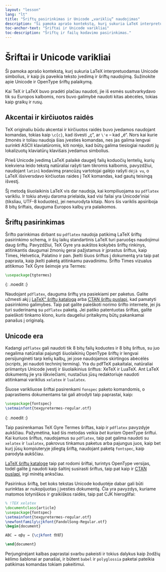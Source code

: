 ```yaml
---
layout: "lesson"
lang: "lt"
title: "Šriftų pasirinkimas ir Unicode „variklių“ naudojimas"
description: "Ši pamoka aprašo kontekstą, kurį sukuria LaTeX interpretuodamas Unicode simbolius, ir kaip jis paveikia teksto įvedimą ir šriftų naudojimą.  Sužinokite apie Unicode ir OpenType šriftų palaikymą."
toc-anchor-text: "Šriftai ir Unicode varikliai"
toc-description: "Šriftų ir failų kodavimo pasirinkimas."
---
```


# Šriftai ir Unicode varikliai

<span
  class="summary">Ši pamoka aprašo kontekstą, kurį sukuria LaTeX interpretuodamas Unicode simbolius, ir kaip jis paveikia teksto įvedimą ir šriftų naudojimą.  Sužinokite apie Unicode ir OpenType šriftų palaikymą.</span>

Kai TeX ir LaTeX buvo pradėti plačiau naudoti, jie iš esmės susitvarkydavo
tik su Europos kalbomis, nors buvo galimybė naudoti kitas abėcėles, tokias
kaip graikų ir rusų.

## Akcentai ir kirčiuotos raidės

TeX originaliu būdu akcentai ir kirčiuotos raidės buvo įvedamos naudojant komandas,
tokias kaip `\c{c}`, kad išvesti „ç“, ar `\'e` &ndash; kad „é“.  Nors kai
kurie žmonės ir toliau naudoja šias įvesties komandas, nes jas galima lengvai
surinkti ASCII klaviatūromis, kiti norėjo, kad būtų galima tiesiogiai naudoti
jų lokalizuotų klaviatūrų klavišais įvedamus simbolius.

Prieš Unicode įvedimą LaTeX palaikė daugelį failų koduočių lentelių, kurių
kiekviena leido tekstą natūraliai rašyti tam tikromis kalbomis, pavyzdžiui,
naudojant `latin1` kodavimą prancūzų vartotojai galėjo rašyti `déjà vu`, o
LaTeX išsiversdavo kirčiuotas raides į TeX komandas, kad gautų teisingą
išvestį.

Šį metodą šiuolaikinis LaTeX vis dar naudoja, kai kompiliuojama su `pdflatex`
varikliu.  Ir tokiu atveju daroma prielaida, kad visi failai yra
Unicode'iniai (tiksliau, UTF-8 koduotės), jei nenurodyta kitaip.  Nors šis
variklis apsiriboja 8&nbsp;bitų šriftais, dauguma Europos kalbų yra palaikomos.

## Šriftų pasirinkimas

Šrifto parinkimas dirbant su `pdflatex` naudoja patikimą LaTeX šriftų
pasirinkimo schemą, ir šių laikų standartinis LaTeX turi paruošęs naudojimui
daug šriftų.  Pavyzdžiui, TeX Gyre yra aukštos kokybės šriftų rinkinys,
atitinkantis daugumai žmonių gerai pažįstamus ir įprastus šriftus, kaip
Times, Helvetica, Palatino ir pan.  Įkelti šiuos šriftus į dokumentą yra taip
pat paprasta, kaip įkelti paketą atitinkamu pavadinimu.  Šrifto Times
vizualus atitikmuo TeX Gyre šeimoje yra Termes:


```latex
\usepackage{tgtermes}
```
{: .noedit :}

Naudojant `pdflatex`, dauguma šriftų yra pasiekiami per paketus.  Galite
užmesti akį į [LaTeX“ šriftų katalogą](https://www.tug.org/FontCatalogue/)
arba [CTAN šriftų puslapį](https://www.ctan.org/topic/font), kad pamatyti
pasirinkimo galimybes.  Taip pat galite paieškoti norimo šrifto internete,
jei jis turi suderinamą su `pdflatex` paketą.  Jei patiko patentuotas
šriftas, galite paieškoti tinkamo klono, kuris daugeliui pritaikymų būtų
pakankamai panašus į originalą.

## Unicode era

Kadangi `pdflatex` gali naudoti tik 8&nbsp;bitų failų koduotes ir 8&nbsp;bitų
šriftus, su juo negalima natūraliai pajungti šiuolaikinių OpenType šriftų ir
lengvai persijunginėti tarp kelių kalbų, jei jose naudojamos skirtingos
abėcėlės (_scripts_, jei naudoti techninį terminą).  Yra du pdfTeX
pakaitalai, natūraliai priimantys Unicode įvestį ir šiuolaikinius šriftus:
XeTeX ir LuaTeX.  Ant LaTeX dokumentų jie yra iškviečiami, nustačius jūsų
redaktoriuje naudoti atitinkamai variklius `xelatex` ir `lualatex`.

Šiuose varikliuose šriftai pasirenkami `fonspec` paketo komandomis, o
paprastiems dokumentams tai gali atrodyti taip paprastai, kaip:

```latex
\usepackage{fontspec}
\setmainfont{texgyretermes-regular.otf}
```
{: .noedit :}

Taip pasirenkamas TeX Gyre Termes šriftas, kaip ir `pdflatex` pavyzdyje
aukščiau.  Pažymėtina, kad šis metodas veikia *bet kuriam* OpenType šriftui.
Kai kuriuos šriftus, naudojamus su `pdflatex`, taip pat galima naudoti su
`xelatex` ir `lualatex`, pakrovus tinkamus paketus arba pajungus juos, kaip
bet kurį jūsų kompiuteryje įdiegtą šriftą, naudojant paketą `fontspec`, kaip
parodyta aukščiau.

[LaTeX šriftų kataloge](https://www.tug.org/FontCatalogue/) taip pat rodomi
šriftai, turintys OpenType versijas, todėl galite jį naudoti kaip šaltinį
susirasti šriftus, taip pat kaip ir 
[CTAN puslapį](https://www.ctan.org/topic/font), irgi minėtą anksčiau.

Pasirinkus šriftą, bet koks tekstas Unicode koduotėje dabar gali būti
surinktas ar nukopijuotas į įvesties dokumentą.  Čia yra pavyzdys, kuriame
matomos lotyniškos ir graikiškos raidės, taip pat CJK hieroglifai:

```latex
% !TEX xelatex
\documentclass{article}
\usepackage{fontspec}
\setmainfont{texgyretermes-regular.otf}
\newfontfamily\cjkfont{FandolSong-Regular.otf}
\begin{document}

ABC → αβγ → {\cjkfont 你好}

\end{document}
```

<p class="hint">Perjunginėjant kalbas paprastai svarbu pakeisti ir tokius dalykus kaip žodžių kėlimo šablonai ar panašiai, ir būtent <code>babel</code> ir <code>polyglossia</code> paketai pateikia patikimas komandas tokiam pakeitimui.</p>
